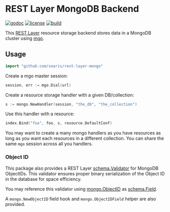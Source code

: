 # REST Layer MongoDB Backend

[![godoc](http://img.shields.io/badge/godoc-reference-blue.svg?style=flat)](https://godoc.org/github.com/searis/rest-layer-mongo) [![license](http://img.shields.io/badge/license-MIT-red.svg?style=flat)](https://raw.githubusercontent.com/rs/rest-layer-mongo/master/LICENSE) [![build](https://img.shields.io/travis/rs/rest-layer-mongo.svg?style=flat)](https://travis-ci.org/rs/rest-layer-mongo)

This [REST Layer](https://github.com/searis/rest-layer) resource storage backend stores data in a MongoDB cluster using [mgo](https://godoc.org/labix.org/v2/mgo).

## Usage

```go
import "github.com/searis/rest-layer-mongo"
```

Create a mgo master session:

```go
session, err := mgo.Dial(url)
```

Create a resource storage handler with a given DB/collection:

```go
s := mongo.NewHandler(session, "the_db", "the_collection")
```

Use this handler with a resource:

```go
index.Bind("foo", foo, s, resource.DefaultConf)
```

You may want to create a many mongo handlers as you have resources as long as you want each resources in a different collection. You can share the same `mgo` session across all you handlers.

### Object ID

This package also provides a REST Layer [schema.Validator](https://godoc.org/github.com/searis/rest-layer/schema#Validator) for MongoDB ObjectIDs. This validator ensures proper binary serialization of the Object ID in the database for space efficiency.

You may reference this validator using [mongo.ObjectID](https://godoc.org/github.com/searis/rest-layer-mongo#ObjectID) as [schema.Field](https://godoc.org/github.com/searis/rest-layer/schema#Field).

A `mongo.NewObjectID` field hook and `mongo.ObjectIDField` helper are also provided.
